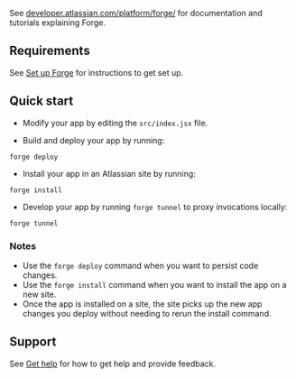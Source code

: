 
See [developer.atlassian.com/platform/forge/](https://developer.atlassian.com/platform/forge) for documentation and tutorials explaining Forge.

## Requirements

See [Set up Forge](https://developer.atlassian.com/platform/forge/set-up-forge/) for instructions to get set up.

## Quick start

- Modify your app by editing the `src/index.jsx` file.

- Build and deploy your app by running:
```
forge deploy
```

- Install your app in an Atlassian site by running:
```
forge install
```

- Develop your app by running `forge tunnel` to proxy invocations locally:
```
forge tunnel
```

### Notes
- Use the `forge deploy` command when you want to persist code changes.
- Use the `forge install` command when you want to install the app on a new site.
- Once the app is installed on a site, the site picks up the new app changes you deploy without needing to rerun the install command.

## Support

See [Get help](https://developer.atlassian.com/platform/forge/get-help/) for how to get help and provide feedback.
